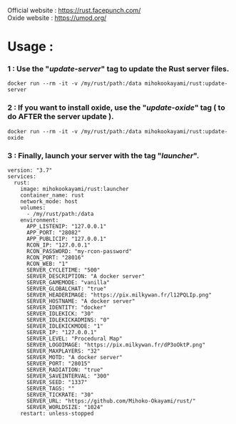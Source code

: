 Official website : https://rust.facepunch.com/  
Oxide website : https://umod.org/  
  
# Usage :  
  
### 1 : Use the "*update-server*" tag to update the Rust server files.
    docker run --rm -it -v /my/rust/path:/data mihokookayami/rust:update-server
  
### 2 : If you want to install oxide, use the "*update-oxide*" tag ( to do AFTER the server update ).  
    docker run --rm -it -v /my/rust/path:/data mihokookayami/rust:update-oxide
  
### 3 : Finally, launch your server with the tag "*launcher*".  
    version: "3.7"
    services:
      rust:
        image: mihokookayami/rust:launcher
        container_name: rust
        network_mode: host
        volumes:
          - /my/rust/path:/data
        environment:
          APP_LISTENIP: "127.0.0.1"
          APP_PORT: "28082"
          APP_PUBLICIP: "127.0.0.1"
          RCON_IP: "127.0.0.1"
          RCON_PASSWORD: "my-rcon-password"
          RCON_PORT: "28016"
          RCON_WEB: "1"
          SERVER_CYCLETIME: "500"
          SERVER_DESCRIPTION: "A docker server"
          SERVER_GAMEMODE: "vanilla"
          SERVER_GLOBALCHAT: "true"
          SERVER_HEADERIMAGE: "https://pix.milkywan.fr/l12PQLIp.png"
          SERVER_HOSTNAME: "A docker server"
          SERVER_IDENTITY: "docker"
          SERVER_IDLEKICK: "30"
          SERVER_IDLEKICKADMINS: "0"
          SERVER_IDLEKICKMODE: "1"
          SERVER_IP: "127.0.0.1"
          SERVER_LEVEL: "Procedural Map"
          SERVER_LOGOIMAGE: "https://pix.milkywan.fr/dP3oOktP.png"
          SERVER_MAXPLAYERS: "32"
          SERVER_MOTD: "A docker server"
          SERVER_PORT: "28015"
          SERVER_RADIATION: "true"
          SERVER_SAVEINTERVAL: "300"
          SERVER_SEED: "1337"
          SERVER_TAGS: ""
          SERVER_TICKRATE: "30"
          SERVER_URL: "https://github.com/Mihoko-Okayami/rust/"
          SERVER_WORLDSIZE: "1024"
        restart: unless-stopped
